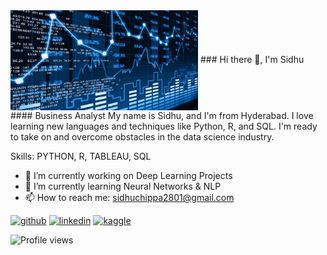 <img align="center" alt = "Coding" width = "300" src = "https://github.com/chippa2801/chippa2801/blob/main/data%20science%20mage.jpeg">
### Hi there 👋, I'm Sidhu
#### Business Analyst
My name is Sidhu, and I'm from Hyderabad. I love learning new languages and techniques like Python, R, and SQL. I'm ready to take on and overcome obstacles in the data science industry.

Skills: PYTHON, R, TABLEAU, SQL

- 🔭 I’m currently working on Deep Learning Projects 
- 🌱 I’m currently learning Neural Networks & NLP 
- 📫 How to reach me: sidhuchippa2801@gmail.com 


[<img src='https://cdn.jsdelivr.net/npm/simple-icons@3.0.1/icons/github.svg' alt='github' height='40'>](https://github.com/chippa2801)  [<img src='https://cdn.jsdelivr.net/npm/simple-icons@3.0.1/icons/linkedin.svg' alt='linkedin' height='40'>](https://www.linkedin.com/in/sidhuchippa2801/)  [<img src='https://cdn.jsdelivr.net/npm/simple-icons@3.0.1/icons/kaggle.svg' alt='kaggle' height='40'>](sidhuchippa)  

![Profile views](https://gpvc.arturio.dev/chippa2801)  





